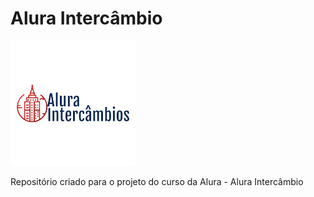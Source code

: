# Alura Intercâmbio


<img src="/logo-alura-intercambios.png" alt="logo Alura Intercâmbio">


Repositório criado para o projeto do curso da Alura - Alura Intercâmbio
